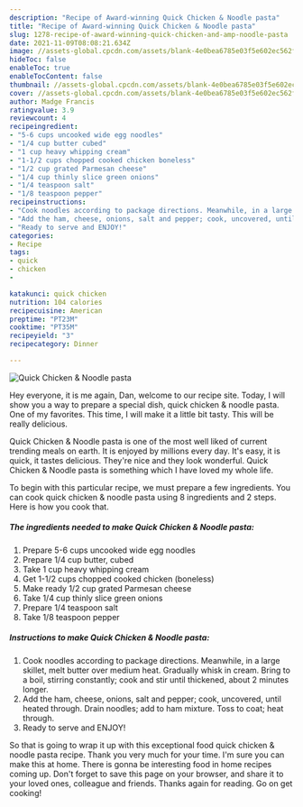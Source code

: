 ```yaml
---
description: "Recipe of Award-winning Quick Chicken & Noodle pasta"
title: "Recipe of Award-winning Quick Chicken & Noodle pasta"
slug: 1278-recipe-of-award-winning-quick-chicken-and-amp-noodle-pasta
date: 2021-11-09T08:08:21.634Z
image: //assets-global.cpcdn.com/assets/blank-4e0bea6785e03f5e602ec562f230caae08da540cada707380b4fe1bbebba43da.png
hideToc: false
enableToc: true
enableTocContent: false
thumbnail: //assets-global.cpcdn.com/assets/blank-4e0bea6785e03f5e602ec562f230caae08da540cada707380b4fe1bbebba43da.png
cover: //assets-global.cpcdn.com/assets/blank-4e0bea6785e03f5e602ec562f230caae08da540cada707380b4fe1bbebba43da.png
author: Madge Francis
ratingvalue: 3.9
reviewcount: 4
recipeingredient:
- "5-6 cups uncooked wide egg noodles"
- "1/4 cup butter cubed"
- "1 cup heavy whipping cream"
- "1-1/2 cups chopped cooked chicken boneless"
- "1/2 cup grated Parmesan cheese"
- "1/4 cup thinly slice green onions"
- "1/4 teaspoon salt"
- "1/8 teaspoon pepper"
recipeinstructions:
- "Cook noodles according to package directions. Meanwhile, in a large skillet, melt butter over medium heat. Gradually whisk in cream. Bring to a boil, stirring constantly; cook and stir until thickened, about 2 minutes longer."
- "Add the ham, cheese, onions, salt and pepper; cook, uncovered, until heated through. Drain noodles; add to ham mixture. Toss to coat; heat through."
- "Ready to serve and ENJOY!"
categories:
- Recipe
tags:
- quick
- chicken
- 

katakunci: quick chicken  
nutrition: 104 calories
recipecuisine: American
preptime: "PT23M"
cooktime: "PT35M"
recipeyield: "3"
recipecategory: Dinner

---
```



![Quick Chicken & Noodle pasta](//assets-global.cpcdn.com/assets/blank-4e0bea6785e03f5e602ec562f230caae08da540cada707380b4fe1bbebba43da.png)

Hey everyone, it is me again, Dan, welcome to our recipe site. Today, I will show you a way to prepare a special dish, quick chicken & noodle pasta. One of my favorites. This time, I will make it a little bit tasty. This will be really delicious.



Quick Chicken & Noodle pasta is one of the most well liked of current trending meals on earth. It is enjoyed by millions every day. It's easy, it is quick, it tastes delicious. They're nice and they look wonderful. Quick Chicken & Noodle pasta is something which I have loved my whole life.


To begin with this particular recipe, we must prepare a few ingredients. You can cook quick chicken & noodle pasta using 8 ingredients and 2 steps. Here is how you cook that.

<!--inarticleads1-->

##### The ingredients needed to make Quick Chicken & Noodle pasta:

1. Prepare 5-6 cups uncooked wide egg noodles
1. Prepare 1/4 cup butter, cubed
1. Take 1 cup heavy whipping cream
1. Get 1-1/2 cups chopped cooked chicken (boneless)
1. Make ready 1/2 cup grated Parmesan cheese
1. Take 1/4 cup thinly slice green onions
1. Prepare 1/4 teaspoon salt
1. Take 1/8 teaspoon pepper




<!--inarticleads2-->

##### Instructions to make Quick Chicken & Noodle pasta:

1. Cook noodles according to package directions. Meanwhile, in a large skillet, melt butter over medium heat. Gradually whisk in cream. Bring to a boil, stirring constantly; cook and stir until thickened, about 2 minutes longer.
1. Add the ham, cheese, onions, salt and pepper; cook, uncovered, until heated through. Drain noodles; add to ham mixture. Toss to coat; heat through.
1. Ready to serve and ENJOY!



So that is going to wrap it up with this exceptional food quick chicken & noodle pasta recipe. Thank you very much for your time. I'm sure you can make this at home. There is gonna be interesting food in home recipes coming up. Don't forget to save this page on your browser, and share it to your loved ones, colleague and friends. Thanks again for reading. Go on get cooking!
